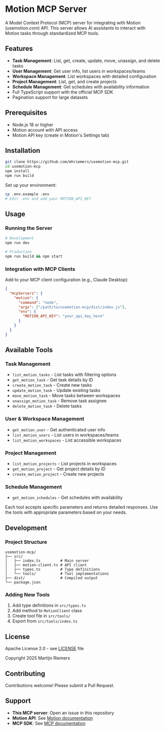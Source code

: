 # Motion MCP Server

A Model Context Protocol (MCP) server for integrating with Motion (usemotion.com) API. This server allows AI assistants to interact with Motion tasks through standardized MCP tools.

## Features

- **Task Management**: List, get, create, update, move, unassign, and delete tasks
- **User Management**: Get user info, list users in workspaces/teams
- **Workspace Management**: List workspaces with detailed configuration
- **Project Management**: List, get, and create projects
- **Schedule Management**: Get schedules with availability information
- Full TypeScript support with the official MCP SDK
- Pagination support for large datasets

## Prerequisites

- Node.js 18 or higher
- Motion account with API access
- Motion API key (create in Motion's Settings tab)

## Installation

```bash
git clone https://github.com/mhriemers/usemotion-mcp.git
cd usemotion-mcp
npm install
npm run build
```

Set up your environment:
```bash
cp .env.example .env
# Edit .env and add your MOTION_API_KEY
```

## Usage

### Running the Server

```bash
# Development
npm run dev

# Production
npm run build && npm start
```

### Integration with MCP Clients

Add to your MCP client configuration (e.g., Claude Desktop):

```json
{
  "mcpServers": {
    "motion": {
      "command": "node",
      "args": ["/path/to/usemotion-mcp/dist/index.js"],
      "env": {
        "MOTION_API_KEY": "your_api_key_here"
      }
    }
  }
}
```

## Available Tools

### Task Management
- `list_motion_tasks` - List tasks with filtering options
- `get_motion_task` - Get task details by ID
- `create_motion_task` - Create new tasks
- `update_motion_task` - Update existing tasks
- `move_motion_task` - Move tasks between workspaces
- `unassign_motion_task` - Remove task assignee
- `delete_motion_task` - Delete tasks

### User & Workspace Management
- `get_motion_user` - Get authenticated user info
- `list_motion_users` - List users in workspaces/teams
- `list_motion_workspaces` - List accessible workspaces

### Project Management
- `list_motion_projects` - List projects in workspaces
- `get_motion_project` - Get project details by ID
- `create_motion_project` - Create new projects

### Schedule Management
- `get_motion_schedules` - Get schedules with availability

Each tool accepts specific parameters and returns detailed responses. Use the tools with appropriate parameters based on your needs.

## Development

### Project Structure

```
usemotion-mcp/
├── src/
│   ├── index.ts         # Main server
│   ├── motion-client.ts # API client
│   ├── types.ts         # Type definitions
│   └── tools/           # Tool implementations
├── dist/                # Compiled output
└── package.json
```

### Adding New Tools

1. Add type definitions in `src/types.ts`
2. Add method to `MotionClient` class
3. Create tool file in `src/tools/`
4. Export from `src/tools/index.ts`

## License

Apache License 2.0 - see [LICENSE](LICENSE) file

Copyright 2025 Martijn Riemers

## Contributing

Contributions welcome! Please submit a Pull Request.

## Support

- **This MCP server**: Open an issue in this repository
- **Motion API**: See [Motion documentation](https://docs.usemotion.com/)
- **MCP SDK**: See [MCP documentation](https://modelcontextprotocol.io/)